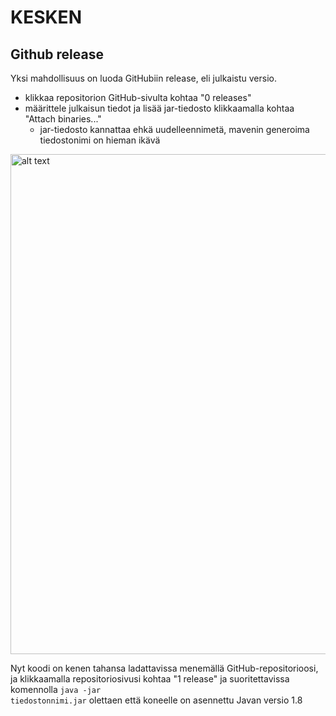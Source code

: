# KESKEN

## Github release

Yksi mahdollisuus on luoda GitHubiin release, eli julkaistu versio.
* klikkaa repositorion GitHub-sivulta kohtaa "0 releases"
* määrittele julkaisun tiedot ja lisää jar-tiedosto klikkaamalla kohtaa "Attach binaries..."
  * jar-tiedosto kannattaa ehkä uudelleennimetä, mavenin generoima tiedostonimi on hieman ikävä

<img src="https://github.com/mluukkai/otm2016/raw/master/img/lh5-6.png" alt="alt text" width="800">

Nyt koodi on kenen tahansa ladattavissa menemällä GitHub-repositorioosi, ja klikkaamalla repositoriosivusi kohtaa "1 release" ja suoritettavissa komennolla <code>java -jar tiedostonnimi.jar</code> olettaen että koneelle on asennettu Javan versio 1.8
